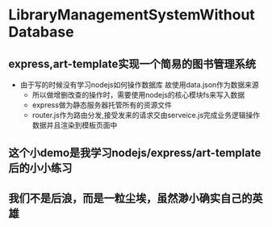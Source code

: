 # LibraryManagementSystemWithoutDatabase

## express,art-template实现一个简易的图书管理系统
- 由于写的时候没有学习nodejs如何操作数据库 故使用data.json作为数据来源
  - 所以做增删改查的操作时，需要使用nodejs的核心模块fs来写入数据
  - express做为静态服务器托管所有的资源文件
  - router.js作为路由分发,接受发来的请求交由serveice.js完成业务逻辑操作数据并且渲染到模板页面中

## 这个小demo是我学习nodejs/express/art-template后的小小练习

## 我们不是后浪，而是一粒尘埃，虽然渺小确实自己的英雄
